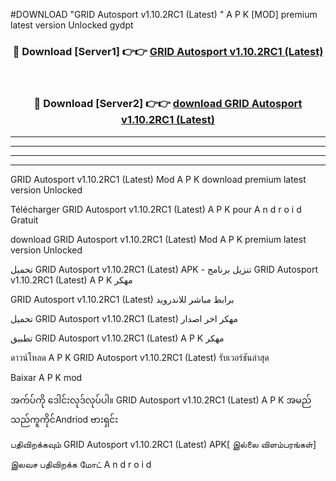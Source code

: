 #DOWNLOAD "GRID Autosport v1.10.2RC1 (Latest) " A P K [MOD] premium latest version Unlocked gydpt 



<div align="center">

<h3>🔴 Download [Server1] 👉👉 <a href="https://apkdownload12.web.app/?title=GRID Autosport v1.10.2RC1 (Latest) ">GRID Autosport v1.10.2RC1 (Latest)  </a></h3><br>

<h3>🔴 Download [Server2] 👉👉 <a href="https://apkdownload12.web.app/?title=GRID Autosport v1.10.2RC1 (Latest) ">download GRID Autosport v1.10.2RC1 (Latest)  </a></h3>
</div>


----------------------------------------------------------

----------------------------------------------------------

----------------------------------------------------------

----------------------------------------------------------


GRID Autosport v1.10.2RC1 (Latest)  Mod A P K download premium latest version Unlocked

Télécharger  GRID Autosport v1.10.2RC1 (Latest)  A P K pour A n d r o i d Gratuit

download GRID Autosport v1.10.2RC1 (Latest)  Mod A P K premium latest version Unlocked

تحميل GRID Autosport v1.10.2RC1 (Latest)  APK - تنزيل برنامج GRID Autosport v1.10.2RC1 (Latest)  A P K مهكر

GRID Autosport v1.10.2RC1 (Latest)  برابط مباشر للاندرويد

تحميل GRID Autosport v1.10.2RC1 (Latest)  مهكر اخر اصدار

تطبيق GRID Autosport v1.10.2RC1 (Latest)  A P K مهكر

ดาวน์โหลด A P K GRID Autosport v1.10.2RC1 (Latest)  รับเวอร์ชันล่าสุด

Baixar A P K mod

အက်ပ်ကို ဒေါင်းလုဒ်လုပ်ပါ။ GRID Autosport v1.10.2RC1 (Latest)  A P K အမည်သည်ကူကိုင်Andriod ဗားရှင်း

பதிவிறக்கவும் GRID Autosport v1.10.2RC1 (Latest)  APK[ இல்லை விளம்பரங்கள்] 
 
இலவச பதிவிறக்க மோட் A n d r o i d



